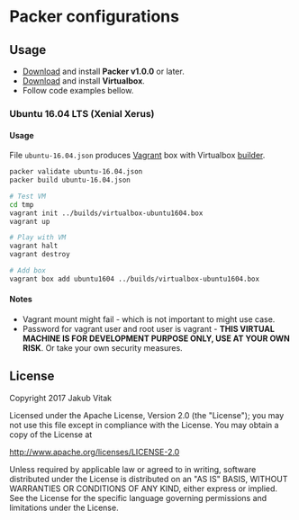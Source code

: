 # Packer configurations

## Usage

- [Download](https://www.packer.io/downloads.html) and install **Packer v1.0.0** or later.
- [Download](https://www.virtualbox.org/wiki/Downloads) and install **Virtualbox**.
- Follow code examples bellow.

### Ubuntu 16.04 LTS (Xenial Xerus)

#### Usage

File `ubuntu-16.04.json` produces [Vagrant](https://www.vagrantup.com/) box with Virtualbox [builder](https://www.packer.io/docs/builders/index.html).

```bash
packer validate ubuntu-16.04.json
packer build ubuntu-16.04.json

# Test VM
cd tmp
vagrant init ../builds/virtualbox-ubuntu1604.box
vagrant up

# Play with VM
vagrant halt
vagrant destroy

# Add box
vagrant box add ubuntu1604 ../builds/virtualbox-ubuntu1604.box
```

#### Notes

* Vagrant mount might fail - which is not important to might use case.
* Password for vagrant user and root user is vagrant - **THIS VIRTUAL MACHINE IS FOR DEVELOPMENT PURPOSE ONLY, USE AT YOUR OWN RISK**. Or take your own security measures.

## License

   Copyright 2017 Jakub Vitak

   Licensed under the Apache License, Version 2.0 (the "License");
   you may not use this file except in compliance with the License.
   You may obtain a copy of the License at

   http://www.apache.org/licenses/LICENSE-2.0

   Unless required by applicable law or agreed to in writing, software
   distributed under the License is distributed on an "AS IS" BASIS,
   WITHOUT WARRANTIES OR CONDITIONS OF ANY KIND, either express or implied.
   See the License for the specific language governing permissions and
   limitations under the License.
